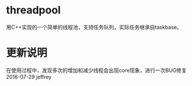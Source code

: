# threadpool
用C++实现的一个简单的线程池，支持任务队列，实际任务继承自taskbase。

# 更新说明
在使用过程中，发现多次的增加和减少线程会出现core现象，进行一次BUG修复 2016-07-29 jeffrey
